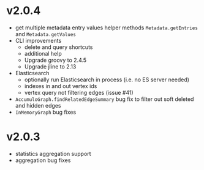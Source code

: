 # v2.0.4

* get multiple metadata entry values helper methods `Metadata.getEntries` and `Metadata.getValues`
* CLI improvements
  * delete and query shortcuts
  * additional help
  * Upgrade groovy to 2.4.5
  * Upgrade jline to 2.13
* Elasticsearch
  * optionally run Elasticsearch in process (i.e. no ES server needed)
  * indexes in and out vertex ids
  * vertex query not filtering edges (issue #41)
* `AccumuloGraph.findRelatedEdgeSummary` bug fix to filter out soft deleted and hidden edges
* `InMemoryGraph` bug fixes

# v2.0.3

* statistics aggregation support
* aggregation bug fixes

